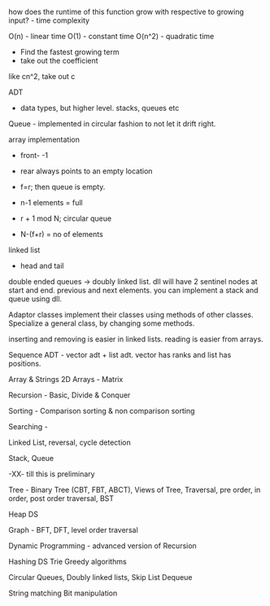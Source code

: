 how does the runtime of this function grow with respective to growing input? - time complexity

O(n) - linear time
O(1) - constant time
O(n^2) - quadratic time


- Find the fastest growing term
- take out the coefficient

like cn^2, take out c



ADT

- data types, but higher level. stacks, queues etc



Queue - implemented in circular fashion to not let it drift right.

array implementation
- front- -1
- rear always points to an empty location
- f=r; then queue is empty.

- n-1 elements = full
- r + 1 mod N; circular queue
- N-(f+r) = no of elements

linked list
- head and tail


double ended queues -> doubly linked list. dll will have 2 sentinel nodes at start and end. previous and next elements.
you can implement a stack and queue using dll.


Adaptor classes implement their classes using methods of other classes. Specialize a general class, by changing some methods.


inserting and removing is easier in linked lists.
reading is easier from arrays.

Sequence ADT - vector adt + list adt. vector has ranks and list has positions.


Array & Strings
2D Arrays - Matrix

Recursion - Basic, Divide & Conquer

Sorting - Comparison sorting & non comparison sorting

Searching - 

Linked List, reversal, cycle detection

Stack, Queue

-XX- till this is preliminary

Tree - Binary Tree (CBT, FBT, ABCT), Views of Tree, Traversal, pre order, in order, post order traversal, BST

Heap DS

Graph - BFT, DFT, level order traversal

Dynamic Programming - advanced version of Recursion

Hashing DS
Trie
Greedy algorithms

Circular Queues, Doubly linked lists, 
Skip List
Dequeue

String matching
Bit manipulation
